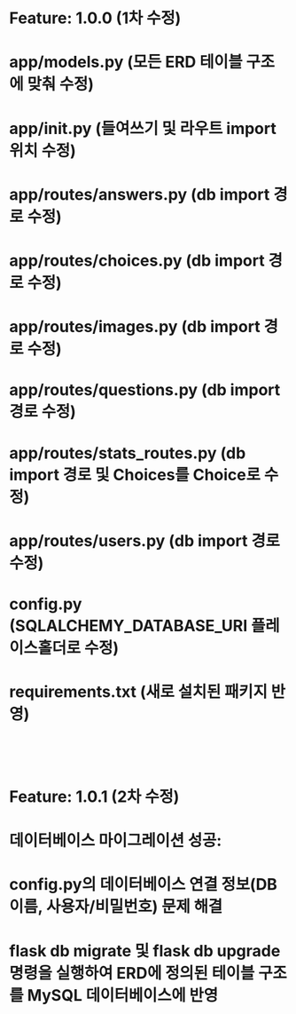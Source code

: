 # Feature: 1.0.0 (1차 수정)

# app/models.py (모든 ERD 테이블 구조에 맞춰 수정)
# app/__init__.py (들여쓰기 및 라우트 import 위치 수정)
# app/routes/answers.py (db import 경로 수정)
# app/routes/choices.py (db import 경로 수정)
# app/routes/images.py (db import 경로 수정)
# app/routes/questions.py (db import 경로 수정)
# app/routes/stats_routes.py (db import 경로 및 Choices를 Choice로 수정)
# app/routes/users.py (db import 경로 수정)
# config.py (SQLALCHEMY_DATABASE_URI 플레이스홀더로 수정)
# requirements.txt (새로 설치된 패키지 반영)

<br>
<br>
<br>
  
# Feature: 1.0.1 (2차 수정)
# 데이터베이스 마이그레이션 성공:
# config.py의 데이터베이스 연결 정보(DB 이름, 사용자/비밀번호) 문제 해결
# flask db migrate 및 flask db upgrade 명령을 실행하여 ERD에 정의된 테이블 구조를 MySQL 데이터베이스에 반영
